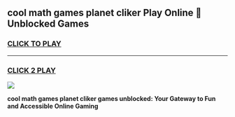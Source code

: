 
## cool math games planet cliker Play Online 👋 Unblocked Games
<h3>
<a href="https://news.freeplayer.one?title=cool_math_games_planet_cliker&ref=17CMG">CLICK TO PLAY</a></h3>
<hr>

<h3>
<a href="https://news.freeplayer.one?title=cool_math_games_planet_cliker&ref=17CMG">CLICK 2 PLAY</a>
  
</h3>

<a href="https://news.freeplayer.one?title=cool_math_games_planet_cliker&ref=17CMG/"><img src="https://clearcache.store/games.png"></a>


**cool math games planet cliker games unblocked: Your Gateway to Fun and Accessible Online Gaming**
